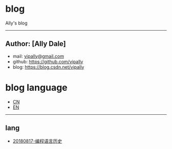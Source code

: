 # blog
Ally's blog 

---------------------------

## Author: [Ally Dale]
- mail: vipally@gmail.com 
- github: https://github.com/vipally
- blog: https://blog.csdn.net/vipally

# blog language
- [CN](blob/master/blog/cn/list.md)
- [EN](blob/master/blog/en/list.md)

---------------------------

## lang
- [20180817-编程语言历史](blob/master/blog/cn/lang/histroy_of_coding_language.md)
